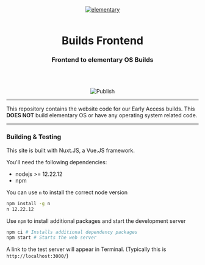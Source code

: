 <div align="center">
  <a href="https://builds.elementary.io" align="center">
    <center align="center">
      <img src="./static/elementary.svg" alt="elementary" align="center">
    </center>
  </a>
  <br>
  <h1 align="center"><center>Builds Frontend</center></h1>
  <h3 align="center"><center>Frontend to elementary OS Builds</center></h3>
  <br>
  <br>
</div>

<p align="center">
  <img src="https://github.com/elementary/builds/workflows/Publish/badge.svg" alt="Publish">
</p>

---

This repository contains the website code for our Early Access builds. This
**DOES NOT** build elementary OS or have any operating system related code.

---

### Building & Testing
This site is built with Nuxt.JS, a Vue.JS framework.

You'll need the following dependencies:
* nodejs >= 12.22.12
* npm

You can use `n` to install the correct node version

```sh
npm install -g n
n 12.22.12
```

Use `npm` to install additional packages and start the development server

```sh
npm ci # Installs additional dependency packages
npm start # Starts the web server
```

A link to the test server will appear in Terminal. (Typically this is `http://localhost:3000/`)
